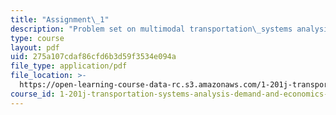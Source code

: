 ```yaml
---
title: "Assignment\_1"
description: "Problem set on multi­modal transportation\_systems analysis and financing transit\_through road pricing."
type: course
layout: pdf
uid: 275a107cdaf86cfd6b3d59f3534e094a
file_type: application/pdf
file_location: >-
  https://open-learning-course-data-rc.s3.amazonaws.com/1-201j-transportation-systems-analysis-demand-and-economics-fall-2008/275a107cdaf86cfd6b3d59f3534e094a_MIT1_201JF08_hw_1.pdf
course_id: 1-201j-transportation-systems-analysis-demand-and-economics-fall-2008
---
```


